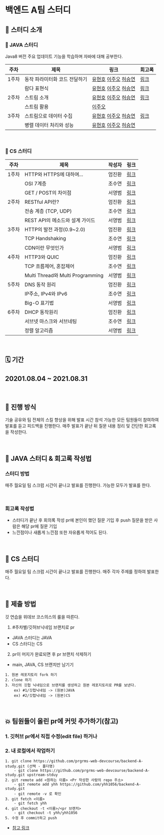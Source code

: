 # 백엔드 A팀 스터디



## 📔 스터디 소개



### 📌 JAVA 스터디

Java8 버전 주요 업데이트 기능을 학습하며 자바에 대해 공부한다.


| 주차  | 제목                          | 링크                                                         | 회고록                                                       |
| ----- | ----------------------------- | ------------------------------------------------------------ | ------------------------------------------------------------ |
| 1주차 | 동작 파라미터화 코드 전달하기 | [유현호](https://www.notion.so/aeno/0ab365ce7f0248b49de7b0eb7882430a) [이주오](https://velog.io/@ljo_0920/%EB%8F%99%EC%9E%91-%ED%8C%8C%EB%9D%BC%EB%AF%B8%ED%84%B0%ED%99%94) [허승연](https://velog.io/@heoseungyeon/%EB%8F%99%EC%9E%91-%ED%8C%8C%EB%9D%BC%EB%AF%B8%ED%84%B0%ED%99%94-%EC%BD%94%EB%93%9C-%EC%A0%84%EB%8B%AC%ED%95%98%EA%B8%B0) | [링크](JAVA/week-1/meeting-log-1.md)                         |
|       | 람다 표현식                   | [유현호](https://www.notion.so/aeno/f8291bec1d564b35be976bac4cbd3efc) [이주오](https://velog.io/@ljo_0920/%EB%9E%8C%EB%8B%A4-%ED%91%9C%ED%98%84%EC%8B%9D) [허승연](https://velog.io/@heoseungyeon/%EB%9E%8C%EB%8B%A4-%ED%91%9C%ED%98%84%EC%8B%9D) | [링크](JAVA/week-1/meeting-log-2.md)                         |
| 2주차 | 스트림 소개                   | [유현호](https://www.notion.so/aeno/46ac570790014b949b99158bc031280c) [이주오](https://velog.io/@ljo_0920/%EC%8A%A4%ED%8A%B8%EB%A6%BC-%EC%86%8C%EA%B0%9C) [허승연](https://velog.io/@heoseungyeon/%EC%8A%A4%ED%8A%B8%EB%A6%BCStreams-%EC%86%8C%EA%B0%9C-%ED%99%9C%EC%9A%A9) | [링크](https://github.com/prgrms-web-devcourse/backend-A-study/blob/main/week-2/review.md) |
|       | 스트림 활용                   | [이주오](https://velog.io/@ljo_0920/%EB%AA%A8%EB%8D%98-%EC%9E%90%EB%B0%94-%EC%9D%B8-%EC%95%A1%EC%85%98-%EC%8A%A4%ED%8A%B8%EB%A6%BC-%ED%99%9C%EC%9A%A9) |                                                              |
| 3주차 | 스트림으로 데이터 수집        | [유현호](https://aeno.notion.site/9061704142cb44e48b267aa10c093e99) [이주오](https://velog.io/@ljo_0920/%EB%AA%A8%EB%8D%98-%EC%9D%B8-%EC%9E%90%EB%B0%94-%EC%95%A1%EC%85%98-%EC%8A%A4%ED%8A%B8%EB%A6%BC%EC%9C%BC%EB%A1%9C-%EB%8D%B0%EC%9D%B4%ED%84%B0-%EC%88%98%EC%A7%91) [허승연](https://velog.io/@heoseungyeon/%EC%8A%A4%ED%8A%B8%EB%A6%BC%EC%9C%BC%EB%A1%9C-%EB%8D%B0%EC%9D%B4%ED%84%B0-%EC%88%98%EC%A7%91) | [링크](https://github.com/prgrms-web-devcourse/backend-A-study/blob/main/week-3/review.md) |
|       | 병렬 데이터 처리와 성능       | [유현호](https://aeno.notion.site/bf431140e0fc4535a6d3bd0d06997627) [이주오](https://velog.io/@ljo_0920/%EB%AA%A8%EB%8D%98-%EC%9D%B8-%EC%9E%90%EB%B0%94-%EC%95%A1%EC%85%98-%EB%B3%91%EB%A0%AC-%EB%8D%B0%EC%9D%B4%ED%84%B0-%EC%B2%98%EB%A6%AC%EC%99%80-%EC%84%B1%EB%8A%A5) [허승연](https://velog.io/@heoseungyeon/%EB%B3%91%EB%A0%AC-%EB%8D%B0%EC%9D%B4%ED%84%B0-%EC%B2%98%EB%A6%AC%EC%99%80-%EC%84%B1%EB%8A%A5) |                                                              |

</br>

### 📌 CS 스터디

| 주차  | 제목                             | 작성자 | 링크                                                         |
| ----- | -------------------------------- | ------ | ------------------------------------------------------------ |
| 1주차 | HTTP와 HTTPS에 대하여...         | 엄진환 | [링크](https://velog.io/@ddkk94/HTTP%EC%99%80-HTTPS%EC%97%90-%EB%8C%80%ED%95%98%EC%97%AC) |
|       | OSI 7계층                        | 조수연 | [링크](https://velog.io/@soo5717/OSI-7-Layer)                |
|       | GET / POST의 차이점              | 서영범 | [링크](https://velog.io/@youngblue/3GET%EA%B3%BC-POST%EC%9D%98-%EC%B0%A8%EC%9D%B4) |
| 2주차 | RESTful API란?                   | 엄진환 | [링크](https://velog.io/@ddkk94/RESTful-API%EB%9E%80)        |
|       | 전송 계층 (TCP, UDP)             | 조수연 | [링크](https://velog.io/@soo5717/Transport-Layer)            |
|       | REST API의 메소드와 설계 가이드  | 서영범 | [링크](https://velog.io/@youngblue/REST-API%EC%9D%98-%EB%A9%94%EC%86%8C%EB%93%9C%EB%93%A4%EC%9D%84-%EC%95%8C%EC%95%84%EB%B3%B4%EC%9E%90) |
| 3주차 | HTTP의 발전 과정(0.9~2.0)        | 엄진환 | [링크](https://velog.io/@ddkk94/HTTP%EC%9D%98-%EB%B0%9C%EC%A0%84-%EA%B3%BC%EC%A0%950.92.0) |
|       | TCP Handshaking                  | 조수연 | [링크](https://velog.io/@soo5717/TCP-Handshaking)            |
|       | CDN이란 무엇인가                 | 서영범 | [링크](https://velog.io/@youngblue/CDN%EC%9D%B4%EB%9E%80-%EB%AC%B4%EC%97%87%EC%9D%B8%EA%B0%80) |
| 4주차 | HTTP3와 QUIC                     | 엄진환 | [링크](https://velog.io/@ddkk94/HTTP3-QUIC)                  |
|       | TCP 흐름제어, 혼잡제어           | 조수연 | [링크](https://velog.io/@soo5717/Network-TCP-control)        |
|       | Multi Thread와 Multi Programming | 서영범 | [링크](https://velog.io/@youngblue/Multi-Thread-and-Multi-Programming) |
| 5주차 | DNS 동작 원리                    | 엄진환 | [링크](https://velog.io/@ddkk94/DNS-operation)               |
|       | IP주소, IPv4와 IPv6              | 조수연 | [링크](https://velog.io/@soo5717/Network-IP-IPv4-IPv6)       |
|       | Big-O 표기법                     | 서영범 | [링크](https://velog.io/@youngblue/Big-O-notation)           |
| 6주차 | DHCP 동작원리                    | 엄진환 | [링크](https://velog.io/@ddkk94/DHCP)                        |
|       | 서브넷 마스크와 서브네팅         | 조수연 | [링크](https://velog.io/@soo5717/subnet-mask-and-subnetting) |
|       | 정렬 알고리즘                    | 서영범 | [링크](https://velog.io/@youngblue/algorithm)                |

</br>

## 🗓 기간

20201.08.04 ~ 2021.08.31
---

</br>

## 🧩 진행 방식

기술 공유와 팀 전체의 스킬 향상을 위해 발표 시간 참석 가능한 모든 팀원들이 참여하여 발표를 듣고 피드백을 진행한다.
매주 발표가 끝난 뒤 질문 내용 정리 및 간단한 회고록을 작성한다.

</br>

## 📌 JAVA 스터디 & 회고록 작성법

### 스터디 방법

매주 월요일 팀 스크럼 시간이 끝나고 발표를 진행한다. 가능한 모두가 발표를 한다.

</br>

### 회고록 작성법

- 스터디가 끝난 후 회의록 작성 pr에 본인이 했던 질문 기입 후 push
  질문을 받은 사람은 해당 pr에 질문 기입
- 느낀점이나 새롭게 느낀점 또한 자유롭게 적어도 된다.


</br>

## 📌 CS 스터디

매주 월요일 팀 스크럼 시간이 끝나고 발표를 진행한다. 매주 각자 주제를 정하여 발표한다.


</br>

## 📜 제출 방법

깃 연습을 위데브 코스의스의 룰을 따른다.

1. #주차별/깃허브닉네임 브랜치로 pr

- JAVA 스터디는 JAVA
- CS 스터디는 CS

2. pr이 머지가 완료되면 후 pr 브랜치 삭제하기

- main, JAVA, CS 브랜치만 남기기

```
1. 원본 레포지토리 fork 하기
2. clone 하기
3. 자신의 깃헙 닉네임으로 브랜치를 생성하고 원본 레포지토리로 PR를 보낸다.
    ex) #1/깃헙닉네임 -> (원본)JAVA
    ex) #2/깃헙닉네임 -> (원본)CS

```

</br>

## 💥 팀원들이 올린 pr에 커밋 추가하기(참고)

### 1. 깃허브 pr에서 직접 수정(edit file) 하거나

### 2. 내 로컬에서 작업하기

```
1. git clone https://github.com/prgrms-web-devcourse/backend-A-study.git (선택 - 폴더명)
    - git clone https://github.com/prgrms-web-devcourse/backend-A-study.git upstream-stduy
2. git remote add <원하는 이름> <Pr 작성한 사람의 repo 주소>
    - git remote add yhh https://github.com/yhh1056/backend-A-study.git
    - git remote -v 로 확인
3. git fetch <이름>
    - git fetch yhh
4. git checkout -t <이름>/<pr 브랜치>
    - git checkout -t yhh/yhh1056
5. 수정 후 commit하고 push
```

- [참고 링크](https://tighten.co/blog/adding-commits-to-a-pull-request/)
